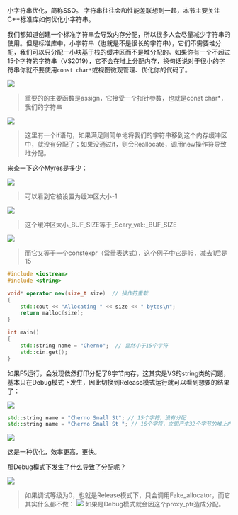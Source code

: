 小字符串优化，简称SSO。
字符串往往会和性能差联想到一起，本节主要关注C++标准库如何优化小字符串。

我们都知道创建一个标准字符串会导致内存分配，所以很多人会尽量减少字符串的使用。但是标准库中，小字符串（也就是不是很长的字符串），它们不需要堆分配，我们可以只分配一小块基于栈的缓冲区而不是堆分配的。如果你有一个不超过15个字符的字符串（VS2019），它不会在堆上分配内存，换句话说对于很小的字符串你就不要使用`const char*`或视图微观管理、优化你的代码了。

![](Pasted%20image%2020230806012752.png)
> 重要的的主要函数是assign，它接受一个指针参数，也就是const char*，我们的字符串

![](Pasted%20image%2020230806013023.png)
> 这里有一个if语句，如果满足则简单地将我们的字符串移到这个内存缓冲区中，就没有分配了；如果没通过if，则会Reallocate，调用new操作符导致堆分配。

来查一下这个Myres是多少：

![](Pasted%20image%2020230806013328.png)
> 可以看到它被设置为缓冲区大小-1

![](Pasted%20image%2020230806013455.png)
> 这个缓冲区大小_BUF_SIZE等于_Scary_val::\_BUF\_SIZE

![](Pasted%20image%2020230806013432.png)
> 而它又等于一个constexpr（常量表达式），这个例子中它是16，减去1后是15

```cpp
#include <iostream>
#include <string>

void* operator new(size_t size)  // 操作符重载
{
	std::cout << "Allocating " << size << " bytes\n";
	return malloc(size);
}

int main()
{
	std::string name = "Cherno";  // 显然小于15个字符
	std::cin.get();
}
```

如果F5运行，会发现依然打印分配了8字节内存，这其实是VS的string类的问题，基本只在Debug模式下发生，因此切换到Release模式运行就可以看到想要的结果了：

![](Pasted%20image%2020230806013905.png)

```cpp
std::string name = "Cherno Small St"; // 15个字符，没有分配
std::string name = "Cherno Small St "; // 16个字符，立即产生32个字节的堆上内存分配
```

![](Pasted%20image%2020230806014248.png)

这是一种优化，效率更高，更快。

那Debug模式下发生了什么导致了分配呢？

![](Pasted%20image%2020230806014815.png)
> 如果调试等级为0，也就是Release模式下，只会调用Fake_allocator，而它其实什么都不做：
> ![](Pasted%20image%2020230806014947.png)
> 如果是Debug模式就会因这个proxy_ptr造成分配。



